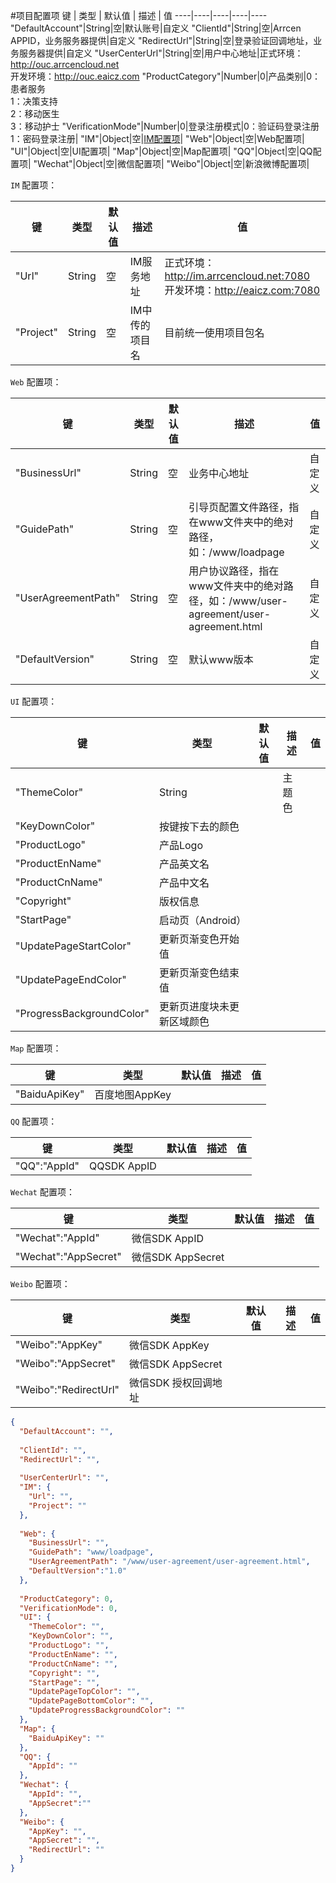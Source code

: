 #项目配置项
键 | 类型 | 默认值 | 描述 | 值
----|----|----|----|----
"DefaultAccount"|String|空|默认账号|自定义
"ClientId"|String|空|Arrcen APPID，业务服务器提供|自定义
"RedirectUrl"|String|空|登录验证回调地址，业务服务器提供|自定义
"UserCenterUrl"|String|空|用户中心地址|正式环境：http://ouc.arrcencloud.net<br />开发环境：http://ouc.eaicz.com
"ProductCategory"|Number|0|产品类别|0：患者服务<br>1：决策支持<br>2：移动医生<br>3：移动护士
"VerificationMode"|Number|0|登录注册模式|0：验证码登录注册<br>1：密码登录注册|
"IM"|Object|空|[IM配置项](#im)|
"Web"|Object|空|Web配置项|
"UI"|Object|空|UI配置项|
"Map"|Object|空|Map配置项|
"QQ"|Object|空|QQ配置项|
"Wechat"|Object|空|微信配置项|
"Weibo"|Object|空|新浪微博配置项|

<span id="im">`IM` 配置项：<span />

键 | 类型 | 默认值 | 描述 | 值
----|----|----|----|----
"Url"|String|空|IM服务地址|正式环境：http://im.arrcencloud.net:7080<br />开发环境：http://eaicz.com:7080
"Project"|String|空|IM中传的项目名|目前统一使用项目包名

`Web` 配置项：

键 | 类型 | 默认值 | 描述 | 值
----|----|----|----|----
"BusinessUrl"|String|空|业务中心地址|自定义
"GuidePath"|String|空|引导页配置文件路径，指在www文件夹中的绝对路径，如：/www/loadpage|自定义
"UserAgreementPath"|String|空|用户协议路径，指在www文件夹中的绝对路径，如：/www/user-agreement/user-agreement.html|自定义
"DefaultVersion"|String|空|默认www版本|自定义

`UI` 配置项：

键 | 类型 | 默认值 | 描述 | 值
----|----|----|----|----
"ThemeColor"|String||主题色
"KeyDownColor"|按键按下去的颜色
"ProductLogo"|产品Logo
"ProductEnName"|产品英文名
"ProductCnName"|产品中文名
"Copyright"|版权信息
"StartPage"|启动页（Android）
"UpdatePageStartColor"|更新页渐变色开始值
"UpdatePageEndColor"|更新页渐变色结束值
"ProgressBackgroundColor"|更新页进度块未更新区域颜色

`Map` 配置项：

键 | 类型 | 默认值 | 描述 | 值
----|----|----|----|----
"BaiduApiKey"|百度地图AppKey


`QQ` 配置项：

键 | 类型 | 默认值 | 描述 | 值
----|----|----|----|----
"QQ":"AppId"|QQSDK AppID

`Wechat` 配置项：

键 | 类型 | 默认值 | 描述 | 值
----|----|----|----|----
"Wechat":"AppId"|微信SDK AppID
"Wechat":"AppSecret"|微信SDK AppSecret

`Weibo` 配置项：

键 | 类型 | 默认值 | 描述 | 值
----|----|----|----|----
"Weibo":"AppKey"|微信SDK AppKey
"Weibo":"AppSecret"|微信SDK AppSecret
"Weibo":"RedirectUrl"|微信SDK 授权回调地址


```json
{
  "DefaultAccount": "",
  
  "ClientId": "",
  "RedirectUrl": "",
  
  "UserCenterUrl": "",
  "IM": {
    "Url": "",
    "Project": ""
  },
  
  "Web": {
    "BusinessUrl": "",
    "GuidePath": "www/loadpage",
    "UserAgreementPath": "/www/user-agreement/user-agreement.html",
    "DefaultVersion":"1.0"
  },
  
  "ProductCategory": 0,
  "VerificationMode": 0,
  "UI": {
    "ThemeColor": "",
    "KeyDownColor": "",
    "ProductLogo": "",
    "ProductEnName": "",
    "ProductCnName": "",
    "Copyright": "",
    "StartPage": "",
    "UpdatePageTopColor": "",
    "UpdatePageBottomColor": "",
    "UpdateProgressBackgroundColor": ""
  },
  "Map": {
    "BaiduApiKey": ""
  },
  "QQ": {
    "AppId": ""
  },
  "Wechat": {
    "AppId": "",
    "AppSecret":""
  },
  "Weibo": {
    "AppKey": "",
    "AppSecret": "",
    "RedirectUrl": ""
  }
}
```


